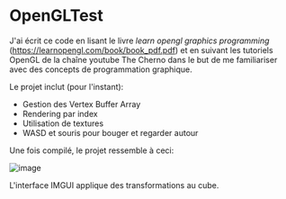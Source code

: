 # OpenGLTest

J'ai écrit ce code en lisant le livre _learn opengl graphics programming_ (https://learnopengl.com/book/book_pdf.pdf) et en suivant les tutoriels OpenGL de la chaîne youtube The Cherno dans le but de me familiariser avec des concepts de programmation graphique.

Le projet inclut (pour l'instant):

- Gestion des Vertex Buffer Array
- Rendering par index
- Utilisation de textures
- WASD et souris pour bouger et regarder autour

Une fois compilé, le projet ressemble à ceci:

![image](https://github.com/nolanbastien/OpenGLTest/assets/80637967/c2045ba9-3236-49b9-a3df-3ab77c25c568)

L'interface IMGUI applique des transformations au cube.
